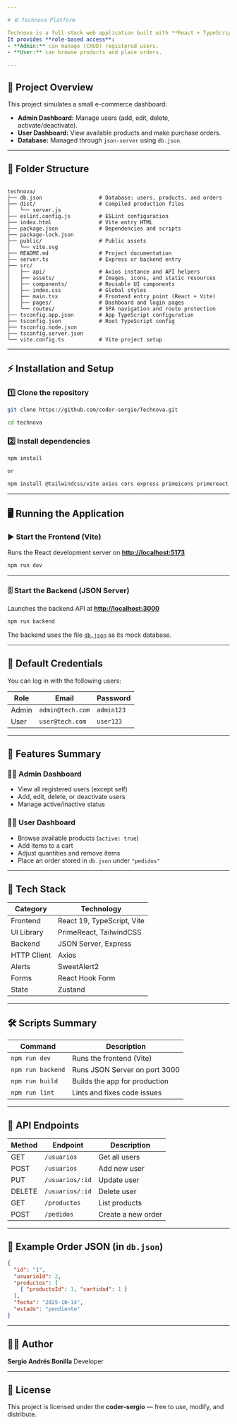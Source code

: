 ```yaml
---

# ⚙️ Technova Platform

Technova is a full-stack web application built with **React + TypeScript + Vite** for the frontend and **JSON-Server / Express** for the backend.  
It provides **role-based access**:
- **Admin:** can manage (CRUD) registered users.
- **User:** can browse products and place orders.

---
```


## 🚀 Project Overview

This project simulates a small e-commerce dashboard:
- **Admin Dashboard:** Manage users (add, edit, delete, activate/deactivate).
- **User Dashboard:** View available products and make purchase orders.
- **Database:** Managed through `json-server` using `db.json`.

---

## 🧱 Folder Structure

```

technova/
├── db.json                  # Database: users, products, and orders
├── dist/                    # Compiled production files
│   └── server.js
├── eslint.config.js         # ESLint configuration
├── index.html               # Vite entry HTML
├── package.json             # Dependencies and scripts
├── package-lock.json
├── public/                  # Public assets
│   └── vite.svg
├── README.md                # Project documentation
├── server.ts                # Express or backend entry
├── src/
│   ├── api/                 # Axios instance and API helpers
│   ├── assets/              # Images, icons, and static resources
│   ├── components/          # Reusable UI components
│   ├── index.css            # Global styles
│   ├── main.tsx             # Frontend entry point (React + Vite)
│   ├── pages/               # Dashboard and login pages
│   └── routes/              # SPA navigation and route protection
├── tsconfig.app.json        # App TypeScript configuration
├── tsconfig.json            # Root TypeScript config
├── tsconfig.node.json
├── tsconfig.server.json
└── vite.config.ts           # Vite project setup

````

---

## ⚡ Installation and Setup

### 1️⃣ Clone the repository
```bash
git clone https://github.com/coder-sergio/Technova.git

cd technova
````

### 2️⃣ Install dependencies

```bash
npm install

or

npm install @tailwindcss/vite axios cors express primeicons primereact react react-dom react-hook-form react-router-dom react-toastify sweetalert2 tailwindcss zustand

```

---

## 🖥️ Running the Application

### ▶️ Start the Frontend (Vite)

Runs the React development server on **[http://localhost:5173](http://localhost:5173)**

```bash
npm run dev
```

---

### 🗄️ Start the Backend (JSON Server)

Launches the backend API at **[http://localhost:3000](http://localhost:3000)**

```bash
npm run backend
```

The backend uses the file [`db.json`](./db.json) as its mock database.

---

## 🔑 Default Credentials

You can log in with the following users:

| Role  | Email            | Password   |
| ----- | ---------------- | ---------- |
| Admin | `admin@tech.com` | `admin123` |
| User  | `user@tech.com`  | `user123`  |

---

## 🧩 Features Summary

### 👨‍💼 **Admin Dashboard**

* View all registered users (except self)
* Add, edit, delete, or deactivate users
* Manage active/inactive status

### 🧑‍💻 **User Dashboard**

* Browse available products (`active: true`)
* Add items to a cart
* Adjust quantities and remove items
* Place an order stored in `db.json` under `"pedidos"`

---

## 🧠 Tech Stack

| Category    | Technology                 |
| ----------- | -------------------------- |
| Frontend    | React 19, TypeScript, Vite |
| UI Library  | PrimeReact, TailwindCSS    |
| Backend     | JSON Server, Express       |
| HTTP Client | Axios                      |
| Alerts      | SweetAlert2                |
| Forms       | React Hook Form            |
| State       | Zustand                    |

---

## 🛠️ Scripts Summary

| Command           | Description                   |
| ----------------- | ----------------------------- |
| `npm run dev`     | Runs the frontend (Vite)      |
| `npm run backend` | Runs JSON Server on port 3000 |
| `npm run build`   | Builds the app for production |
| `npm run lint`    | Lints and fixes code issues   |

---

## 📂 API Endpoints

| Method | Endpoint        | Description        |
| ------ | --------------- | ------------------ |
| GET    | `/usuarios`     | Get all users      |
| POST   | `/usuarios`     | Add new user       |
| PUT    | `/usuarios/:id` | Update user        |
| DELETE | `/usuarios/:id` | Delete user        |
| GET    | `/productos`    | List products      |
| POST   | `/pedidos`      | Create a new order |

---

## 🧾 Example Order JSON (in `db.json`)

```json
{
  "id": "1",
  "usuarioId": 2,
  "productos": [
    { "productoId": 1, "cantidad": 1 }
  ],
  "fecha": "2025-10-14",
  "estado": "pendiente"
}
```

---

## 🧑‍💻 Author

**Sergio Andrés Bonilla**
Developer


---

## 🧠 License

This project is licensed under the **coder-sergio** — free to use, modify, and distribute.


